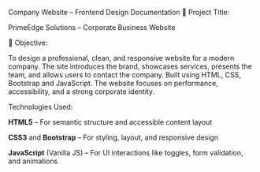 Company Website – Frontend Design Documentation
📌 Project Title:

PrimeEdge Solutions – Corporate Business Website

🎯 Objective:

To design a professional, clean, and responsive website for a modern company. The site introduces the brand, showcases services, presents the team, and allows users to contact the company. Built using HTML, CSS, Bootstrap and JavaScript. The website focuses on performance, accessibility, and a strong corporate identity.

Technologies Used:

**HTML5** – For semantic structure and accessible content layout

**CSS3** and **Bootstrap** – For styling, layout, and responsive design

**JavaScript** (Vanilla JS) – For UI interactions like toggles, form validation, and animations